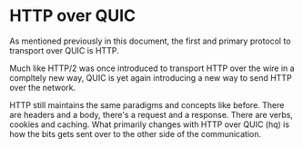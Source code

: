 # HTTP over QUIC

As mentioned previously in this document, the first and primary protocol to
transport over QUIC is HTTP.

Much like HTTP/2 was once introduced to transport HTTP over the wire in a
compltely new way, QUIC is yet again introducing a new way to send HTTP over
the network.

HTTP still maintains the same paradigms and concepts like before. There are
headers and a body, there's a request and a response. There are verbs, cookies
and caching. What primarily changes with HTTP over QUIC (hq) is how the bits
gets sent over to the other side of the communication.
